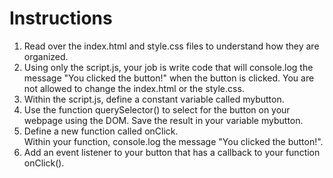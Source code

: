 # Instructions

1. Read over the index.html and style.css files to understand how they are organized.
2. Using only the script.js, your job is write code that will console.log the message "You clicked the button!" when the button is clicked. You are not allowed to change the index.html or the style.css.
3. Within the script.js, define a constant variable called mybutton.
4. Use the function querySelector() to select for the button on your webpage using the DOM. Save the result in your variable mybutton.
5. Define a new function called onClick. <br>Within your function, console.log the message "You clicked the button!".
6. Add an event listener to your button that has a callback to your function onClick(). 